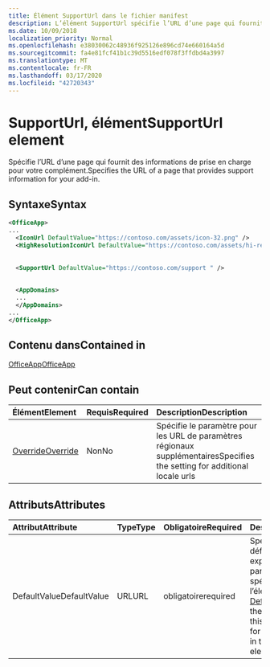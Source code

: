 ```yaml
---
title: Élément SupportUrl dans le fichier manifest
description: L’élément SupportUrl spécifie l’URL d’une page qui fournit des informations de prise en charge pour votre complément.
ms.date: 10/09/2018
localization_priority: Normal
ms.openlocfilehash: e38030062c48936f925126e896cd74e660164a5d
ms.sourcegitcommit: fa4e81fcf41b1c39d5516edf078f3ffdbd4a3997
ms.translationtype: MT
ms.contentlocale: fr-FR
ms.lasthandoff: 03/17/2020
ms.locfileid: "42720343"
---
```

# <a name="supporturl-element"></a><span data-ttu-id="b415b-103">SupportUrl, élément</span><span class="sxs-lookup"><span data-stu-id="b415b-103">SupportUrl element</span></span>

<span data-ttu-id="b415b-104">Spécifie l’URL d’une page qui fournit des informations de prise en charge pour votre complément.</span><span class="sxs-lookup"><span data-stu-id="b415b-104">Specifies the URL of a page that provides support information for your add-in.</span></span>

## <a name="syntax"></a><span data-ttu-id="b415b-105">Syntaxe</span><span class="sxs-lookup"><span data-stu-id="b415b-105">Syntax</span></span>

```XML
<OfficeApp>
...
  <IconUrl DefaultValue="https://contoso.com/assets/icon-32.png" />
  <HighResolutionIconUrl DefaultValue="https://contoso.com/assets/hi-res-icon.png"/>
  
  
  <SupportUrl DefaultValue="https://contoso.com/support " />
  
  
  <AppDomains>
  ...
  </AppDomains>
...
</OfficeApp>
```

## <a name="contained-in"></a><span data-ttu-id="b415b-106">Contenu dans</span><span class="sxs-lookup"><span data-stu-id="b415b-106">Contained in</span></span>

[<span data-ttu-id="b415b-107">OfficeApp</span><span class="sxs-lookup"><span data-stu-id="b415b-107">OfficeApp</span></span>](officeapp.md)

## <a name="can-contain"></a><span data-ttu-id="b415b-108">Peut contenir</span><span class="sxs-lookup"><span data-stu-id="b415b-108">Can contain</span></span>

|  <span data-ttu-id="b415b-109">Élément</span><span class="sxs-lookup"><span data-stu-id="b415b-109">Element</span></span> | <span data-ttu-id="b415b-110">Requis</span><span class="sxs-lookup"><span data-stu-id="b415b-110">Required</span></span> | <span data-ttu-id="b415b-111">Description</span><span class="sxs-lookup"><span data-stu-id="b415b-111">Description</span></span>  |
|:-----|:-----|:-----|
|  [<span data-ttu-id="b415b-112">Override</span><span class="sxs-lookup"><span data-stu-id="b415b-112">Override</span></span>](override.md)   | <span data-ttu-id="b415b-113">Non</span><span class="sxs-lookup"><span data-stu-id="b415b-113">No</span></span> | <span data-ttu-id="b415b-114">Spécifie le paramètre pour les URL de paramètres régionaux supplémentaires</span><span class="sxs-lookup"><span data-stu-id="b415b-114">Specifies the setting for additional locale urls</span></span> |

## <a name="attributes"></a><span data-ttu-id="b415b-115">Attributs</span><span class="sxs-lookup"><span data-stu-id="b415b-115">Attributes</span></span>

|<span data-ttu-id="b415b-116">**Attribut**</span><span class="sxs-lookup"><span data-stu-id="b415b-116">**Attribute**</span></span>|<span data-ttu-id="b415b-117">**Type**</span><span class="sxs-lookup"><span data-stu-id="b415b-117">**Type**</span></span>|<span data-ttu-id="b415b-118">**Obligatoire**</span><span class="sxs-lookup"><span data-stu-id="b415b-118">**Required**</span></span>|<span data-ttu-id="b415b-119">**Description**</span><span class="sxs-lookup"><span data-stu-id="b415b-119">**Description**</span></span>|
|:-----|:-----|:-----|:-----|
|<span data-ttu-id="b415b-120">DefaultValue</span><span class="sxs-lookup"><span data-stu-id="b415b-120">DefaultValue</span></span>|<span data-ttu-id="b415b-121">URL</span><span class="sxs-lookup"><span data-stu-id="b415b-121">URL</span></span>|<span data-ttu-id="b415b-122">obligatoire</span><span class="sxs-lookup"><span data-stu-id="b415b-122">required</span></span>|<span data-ttu-id="b415b-123">Spécifie la valeur par défaut de ce paramètre, exprimée pour les paramètres régionaux spécifiés dans l’élément [DefaultLocale](defaultlocale.md).</span><span class="sxs-lookup"><span data-stu-id="b415b-123">Specifies the default value for this setting, expressed for the locale specified in the [DefaultLocale](defaultlocale.md) element.</span></span>|
